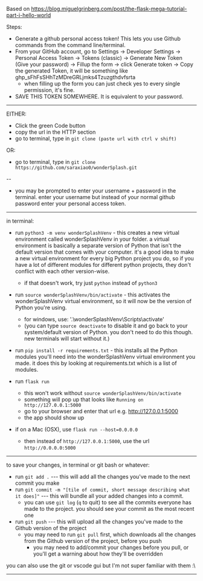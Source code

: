 Based on https://blog.miguelgrinberg.com/post/the-flask-mega-tutorial-part-i-hello-world

Steps:

* Generate a github personal access token! This lets you use Github commands from the command line/terminal.
* From your GitHub account, go to Settings → Developer Settings → Personal Access Token → Tokens (classic) → Generate New Token (Give your password) → Fillup the form → click Generate token → Copy the generated Token, it will be something like ghp_sFhFsSHhTzMDreGRLjmks4Tzuzgthdvfsrta
   * when filling up the form you can just check yes to every single permission, it's fine.
* SAVE THIS TOKEN SOMEWHERE. It is equivalent to your password. 

----

EITHER:

* Click the green Code button
* copy the url in the HTTP section
* go to terminal, type in `git clone (paste url with ctrl v shift)`

OR:

* go to terminal, type in `git clone https://github.com/saraxiao0/wonderSplash.git`

--

* you may be prompted to enter your username + password in the terminal. enter your username but instead of your normal github password enter your personal access token.

----

in terminal:
* run `python3 -m venv wonderSplashVenv` - this creates a new virtual environment called wonderSplashVenv in your folder. a virtual environment is basically a separate version of Python that isn't the default version that comes with your computer. it's a good idea to make a new virtual environment for every big Python project you do, so if you have a lot of different modules for different python projects, they don't conflict with each other version-wise.
    * if that doesn't work, try just `python` instead of `python3`
* run `source wonderSplashVenv/bin/activate` - this activates the wonderSplashVenv virtual environment, so it will now be the version of Python you're using.
    * for windows, use: '.\wonderSplashVenv\Scripts\activate'
    * (you can type `source deactivate` to disable it and go back to your system/default version of Python. you don't need to do this though. new terminals will start without it.)
* run `pip install -r requirements.txt` - this installs all the Python modules you'll need into the wonderSplashVenv virtual environment you made. it does this by looking at requirements.txt which is a list of modules.

* run `flask run`
  * this won't work without `source wonderSplashVenv/bin/activate`
  * something will pop up that looks like `Running on http://127.0.0.1:5000`
  * go to your browser and enter that url e.g. http://127.0.0.1:5000
  * the app should show up
* if on a Mac (OSX), use `flask run --host=0.0.0.0`
  * then instead of `http://127.0.0.1:5000`, use the url `http://0.0.0.0:5000`

----

to save your changes, in terminal or git bash or whatever:

* run `git add .` --- this will add all the changes you've made to the next commit you make
* run `git commit -m "[tile of commit, short message describing what it does]"` --- this will bundle all your added changes into a commit.
  * you can use `git log` (`q` to quit) to see all the commits everyone has made to the project. you should see your commit as the most recent one
* run `git push` --- this will upload all the changes you've made to the Github version of the project
  * you may need to run `git pull` first, which downloads all the changes from the Github version of the project, before you push
    * you may need to add/commit your changes before you pull, or you'll get a warning about how they'll be overridden

you can also use the git or vscode gui but I'm not super familiar with them :\

---